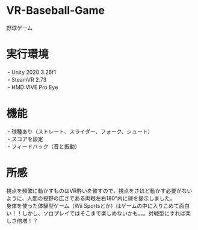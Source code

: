 # VR-Baseball-Game
野球ゲーム<Br>

# 実行環境
・Unity 2020 3.26f1 <Br>
・SteamVR 2.73 <Br>
・HMD:VIVE Pro Eye <Br>
  
# 機能
・球種あり（ストレート、スライダー、フォーク、シュート） <Br>
・スコアを設定 <Br>
・フィードバック（音と振動）

# 所感
視点を頻繁に動かすものはVR酔いを催すので，視点をさほど動かす必要がないように、人間の視野の広さである両眼左右180°内に球を提示しました。<BR>
身体を使った体験型ゲーム（Wii Sportsとか）はゲームの中に入りこめて面白い！！しかし、ソロプレイではそこまで楽しめないかも。。。対戦型にすれば楽しさ倍増！？<Br>
